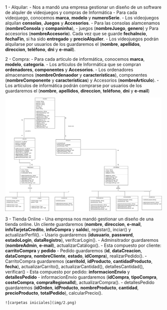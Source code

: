 1 - Alquilar:
    - Nos a mandó una empresa gestionar un diseño de un software de alquler de videojuegos y compras de Informática
	- Para cada videojuego, conocemos **marca**, **modelo** y **numeroSerie**. 
	- Los videojuegos alquilan **consolas**, **Juegos** y **Accesorios**.
	- Para las consolas alamcenamos (**nombreConsola** y **companinha**), 
	- juegos (**nombreJuego**, **genero**) y Para accesorios (**nombreAccesorio**).
	Cada vez que se guarde **fechaIncio**, **fechaFin**, si ha sido **entregado** y **precioAlquiler**.
	- Los videojuegos podrán alquilarse por usuarios de los guardaremos el 
	(**nombre**, **apellidos**, **direccion**, **teléfono**, **dni** y **e-mail**).
	
2 - Compra:
    - Para cada articulo de informática, conocemos **marca**, **modelo**, **categoría**. 
	- Los articulos de Informática que se compran **ordenadores**, **componentes** y **Accesorios**. 
	- Los ordenadores almacenamos (**nombreOrdenaodor** y **características**), 
	componentes (**nombreComponente** y **características**) y Accesorios (**nombreArtículo**).
	- Los artículos de informática podrán comprarse por usuarios de los guardaremos el 
	(**nombre**, **apellidos**, **direccion**, **teléfono**, **dni** y **e-mail**)	
   
   ![carpetas iniciales](img/1.png)
   
3 - Tienda Online
	- Una empresa nos mandó gestionar un diseño de una tienda online.
	Un cliente guardaremos (**nombre**, **direccion**, **e-mail**, **infoTarjetaCredito**, **infoCompra** y **saldo**), 
	registar(), inciar() y actualizarPerfil().
	- Usario guardaremos (**idusuario**, **password**, **estadoLogin**, **dataRegistro**), verifcarLogin().
	- Adminsitrador guardaremos (**nombreAdmin**, **e-mail**), actualizarCatálogo().
	- Esta compuesto por cliente: **carritoCompra** y **pedido**
	- Pedido guardaremos (**id**, **dataCreacion**, **dataCompra**, **nombreCliente**, **estado**, **idCompra**), 
	realizarPedido().
	- CarritoCompra guardaremos (**carritoId**, **idProducto**, **cantidadProducto**, **fecha**), 
	actualizarCarrito(), actualizarCantidad(), detallesCantidad(), verificar()
	- Esta compuesto por pedido: **informacionEnvio** y **detallesPedido**
	- informacionEnvio guardaremos (**idCompra**, **tipoCompra**, **costeCompra**, **compraRegionalId**), 
	actualizarCompra().
	- detallesPedido guardaremos (**idOrden**, **idProducto**, **nombreProducto**, 
	**cantidad**, **precioProducto**, **totalPedido**), calcularPrecio().
	
	![carpetas iniciales](img/2.png)
	